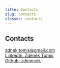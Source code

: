 ```yaml
---
title: Contacts
slug: contacts
classes: contacts
---
```


<div class="contact-list">
<h2>Contacts</h2>
<div><a href="mailto:zdnek.tomis@gmail.com"><i class="fa fa-envelope fa-xl"></i><span>zdnek.tomis@gmail.com</span></a>
 <i class="fa fa-copy fa-md copy animate enlarge" onclick="navigator.clipboard.writeText('zdnek.tomis@gmail.com');"></i> </div>
<div><a href="https://www.linkedin.com/in/zden%C4%9Bk-tomis-2a9096242/"><i class="fab fa-linkedin fa-xl"></i><span>LinkedIn: Zdeněk Tomis</span></a></div>
<div><a href="https://github.com/zdenecek"><i class="fab fa-github fa-xl"></i><span>Github: zdenecek</span></a></div>
</div>